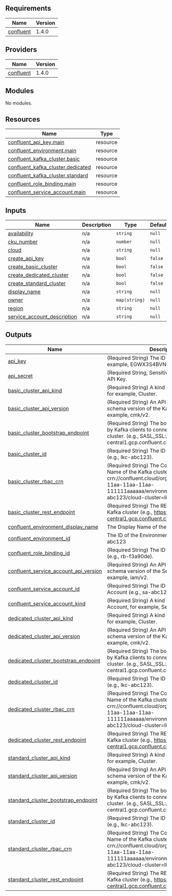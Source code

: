## Requirements

| Name | Version |
|------|---------|
| <a name="requirement_confluent"></a> [confluent](#requirement\_confluent) | 1.4.0 |

## Providers

| Name | Version |
|------|---------|
| <a name="provider_confluent"></a> [confluent](#provider\_confluent) | 1.4.0 |

## Modules

No modules.

## Resources

| Name | Type |
|------|------|
| [confluent_api_key.main](https://registry.terraform.io/providers/confluentinc/confluent/1.4.0/docs/resources/api_key) | resource |
| [confluent_environment.main](https://registry.terraform.io/providers/confluentinc/confluent/1.4.0/docs/resources/environment) | resource |
| [confluent_kafka_cluster.basic](https://registry.terraform.io/providers/confluentinc/confluent/1.4.0/docs/resources/kafka_cluster) | resource |
| [confluent_kafka_cluster.dedicated](https://registry.terraform.io/providers/confluentinc/confluent/1.4.0/docs/resources/kafka_cluster) | resource |
| [confluent_kafka_cluster.standard](https://registry.terraform.io/providers/confluentinc/confluent/1.4.0/docs/resources/kafka_cluster) | resource |
| [confluent_role_binding.main](https://registry.terraform.io/providers/confluentinc/confluent/1.4.0/docs/resources/role_binding) | resource |
| [confluent_service_account.main](https://registry.terraform.io/providers/confluentinc/confluent/1.4.0/docs/resources/service_account) | resource |

## Inputs

| Name | Description | Type | Default | Required |
|------|-------------|------|---------|:--------:|
| <a name="input_availability"></a> [availability](#input\_availability) | n/a | `string` | `null` | no |
| <a name="input_cku_number"></a> [cku\_number](#input\_cku\_number) | n/a | `number` | `null` | no |
| <a name="input_cloud"></a> [cloud](#input\_cloud) | n/a | `string` | `null` | no |
| <a name="input_create_api_key"></a> [create\_api\_key](#input\_create\_api\_key) | n/a | `bool` | `false` | no |
| <a name="input_create_basic_cluster"></a> [create\_basic\_cluster](#input\_create\_basic\_cluster) | n/a | `bool` | `false` | no |
| <a name="input_create_dedicated_cluster"></a> [create\_dedicated\_cluster](#input\_create\_dedicated\_cluster) | n/a | `bool` | `false` | no |
| <a name="input_create_standard_cluster"></a> [create\_standard\_cluster](#input\_create\_standard\_cluster) | n/a | `bool` | `false` | no |
| <a name="input_display_name"></a> [display\_name](#input\_display\_name) | n/a | `string` | `null` | no |
| <a name="input_owner"></a> [owner](#input\_owner) | n/a | `map(string)` | `null` | no |
| <a name="input_region"></a> [region](#input\_region) | n/a | `string` | `null` | no |
| <a name="input_service_account_description"></a> [service\_account\_description](#input\_service\_account\_description) | n/a | `string` | `null` | no |

## Outputs

| Name | Description |
|------|-------------|
| <a name="output_api_key"></a> [api\_key](#output\_api\_key) | (Required String) The ID of the API Key, for example, EGWX3S4BVNQIRBMJ |
| <a name="output_api_secret"></a> [api\_secret](#output\_api\_secret) | (Required String, Sensitive) The secret of the API Key. |
| <a name="output_basic_cluster_api_kind"></a> [basic\_cluster\_api\_kind](#output\_basic\_cluster\_api\_kind) | (Required String) A kind of the Kafka cluster, for example, Cluster. |
| <a name="output_basic_cluster_api_version"></a> [basic\_cluster\_api\_version](#output\_basic\_cluster\_api\_version) | (Required String) An API Version of the schema version of the Kafka cluster, for example, cmk/v2. |
| <a name="output_basic_cluster_bootstrap_endpoint"></a> [basic\_cluster\_bootstrap\_endpoint](#output\_basic\_cluster\_bootstrap\_endpoint) | (Required String) The bootstrap endpoint used by Kafka clients to connect to the Kafka cluster. (e.g., SASL\_SSL://pkc-00000.us-central1.gcp.confluent.cloud:9092). |
| <a name="output_basic_cluster_id"></a> [basic\_cluster\_id](#output\_basic\_cluster\_id) | (Required String) The ID of the Kafka cluster (e.g., lkc-abc123). |
| <a name="output_basic_cluster_rbac_crn"></a> [basic\_cluster\_rbac\_crn](#output\_basic\_cluster\_rbac\_crn) | (Required String) The Confluent Resource Name of the Kafka cluster, for example, crn://confluent.cloud/organization=1111aaaa-11aa-11aa-11aa-111111aaaaaa/environment=env-abc123/cloud-cluster=lkc-abc123 |
| <a name="output_basic_cluster_rest_endpoint"></a> [basic\_cluster\_rest\_endpoint](#output\_basic\_cluster\_rest\_endpoint) | (Required String) The REST endpoint of the Kafka cluster (e.g., https://pkc-00000.us-central1.gcp.confluent.cloud:443). |
| <a name="output_confluent_environment_display_name"></a> [confluent\_environment\_display\_name](#output\_confluent\_environment\_display\_name) | The Display Name of the Environment |
| <a name="output_confluent_environment_id"></a> [confluent\_environment\_id](#output\_confluent\_environment\_id) | The ID of the Environment, for example, env-abc123 |
| <a name="output_confluent_role_binding_id"></a> [confluent\_role\_binding\_id](#output\_confluent\_role\_binding\_id) | (Required String) The ID of the Role Binding (e.g., rb-f3a90de). |
| <a name="output_confluent_service_account_api_version"></a> [confluent\_service\_account\_api\_version](#output\_confluent\_service\_account\_api\_version) | (Required String) An API Version of the schema version of the Service Account, for example, iam/v2. |
| <a name="output_confluent_service_account_id"></a> [confluent\_service\_account\_id](#output\_confluent\_service\_account\_id) | (Required String) The ID of the Service Account (e.g., sa-abc123). |
| <a name="output_confluent_service_account_kind"></a> [confluent\_service\_account\_kind](#output\_confluent\_service\_account\_kind) | (Required String) A kind of the Service Account, for example, ServiceAccount |
| <a name="output_dedicated_cluster_api_kind"></a> [dedicated\_cluster\_api\_kind](#output\_dedicated\_cluster\_api\_kind) | (Required String) A kind of the Kafka cluster, for example, Cluster. |
| <a name="output_dedicated_cluster_api_version"></a> [dedicated\_cluster\_api\_version](#output\_dedicated\_cluster\_api\_version) | (Required String) An API Version of the schema version of the Kafka cluster, for example, cmk/v2. |
| <a name="output_dedicated_cluster_bootstrap_endpoint"></a> [dedicated\_cluster\_bootstrap\_endpoint](#output\_dedicated\_cluster\_bootstrap\_endpoint) | (Required String) The bootstrap endpoint used by Kafka clients to connect to the Kafka cluster. (e.g., SASL\_SSL://pkc-00000.us-central1.gcp.confluent.cloud:9092). |
| <a name="output_dedicated_cluster_id"></a> [dedicated\_cluster\_id](#output\_dedicated\_cluster\_id) | (Required String) The ID of the Kafka cluster (e.g., lkc-abc123). |
| <a name="output_dedicated_cluster_rbac_crn"></a> [dedicated\_cluster\_rbac\_crn](#output\_dedicated\_cluster\_rbac\_crn) | (Required String) The Confluent Resource Name of the Kafka cluster, for example, crn://confluent.cloud/organization=1111aaaa-11aa-11aa-11aa-111111aaaaaa/environment=env-abc123/cloud-cluster=lkc-abc123 |
| <a name="output_dedicated_cluster_rest_endpoint"></a> [dedicated\_cluster\_rest\_endpoint](#output\_dedicated\_cluster\_rest\_endpoint) | (Required String) The REST endpoint of the Kafka cluster (e.g., https://pkc-00000.us-central1.gcp.confluent.cloud:443). |
| <a name="output_standard_cluster_api_kind"></a> [standard\_cluster\_api\_kind](#output\_standard\_cluster\_api\_kind) | (Required String) A kind of the Kafka cluster, for example, Cluster. |
| <a name="output_standard_cluster_api_version"></a> [standard\_cluster\_api\_version](#output\_standard\_cluster\_api\_version) | (Required String) An API Version of the schema version of the Kafka cluster, for example, cmk/v2. |
| <a name="output_standard_cluster_bootstrap_endpoint"></a> [standard\_cluster\_bootstrap\_endpoint](#output\_standard\_cluster\_bootstrap\_endpoint) | (Required String) The bootstrap endpoint used by Kafka clients to connect to the Kafka cluster. (e.g., SASL\_SSL://pkc-00000.us-central1.gcp.confluent.cloud:9092). |
| <a name="output_standard_cluster_id"></a> [standard\_cluster\_id](#output\_standard\_cluster\_id) | (Required String) The ID of the Kafka cluster (e.g., lkc-abc123). |
| <a name="output_standard_cluster_rbac_crn"></a> [standard\_cluster\_rbac\_crn](#output\_standard\_cluster\_rbac\_crn) | (Required String) The Confluent Resource Name of the Kafka cluster, for example, crn://confluent.cloud/organization=1111aaaa-11aa-11aa-11aa-111111aaaaaa/environment=env-abc123/cloud-cluster=lkc-abc123 |
| <a name="output_standard_cluster_rest_endpoint"></a> [standard\_cluster\_rest\_endpoint](#output\_standard\_cluster\_rest\_endpoint) | (Required String) The REST endpoint of the Kafka cluster (e.g., https://pkc-00000.us-central1.gcp.confluent.cloud:443). |
